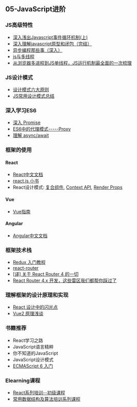 ## 05-JavaScript进阶

### JS高级特性

* [深入浅出Javascript事件循环机制(上)](https://zhuanlan.zhihu.com/p/26229293)
* [深入理解javascript原型和闭包（完结）](https://www.cnblogs.com/wangfupeng1988/p/3977924.html)
* [异步编程那些事（深入）](https://zhuanlan.zhihu.com/p/28315360)
* [js与多线程](https://juejin.im/post/5a221d35f265da43356291cc)
* [从浏览器多进程到JS单线程，JS运行机制最全面的一次梳理](https://juejin.im/entry/5ab48d3af265da23766b375a)

### JS设计模式

* [设计模式六大原则](http://www.uml.org.cn/sjms/201211023.asp)
* [JS常用设计模式总结](https://fanerge.github.io/2017/%E8%AE%BE%E8%AE%A1%E6%A8%A1%E5%BC%8F%E6%80%BB%E7%BB%93.html)

### 深入学习ES6

* [深入 Promise](https://zhuanlan.zhihu.com/p/25178630)
* [ES6中的代理模式-----Proxy](https://juejin.im/post/5a5227ce6fb9a01c927e85c4)
* [理解 async/await](https://juejin.im/post/596e142d5188254b532ce2da)

### 框架的使用

#### React

* [React中文文档](https://doc.react-china.org/)
* [react.js 小书](http://huziketang.mangojuice.top/books/react/)
* React设计模式: [复合组件](http://imweb.io/topic/5b3f03f44d378e703a4f4456), [Context API](http://imweb.io/topic/5b4088914d378e703a4f445e), [Render Props](http://imweb.io/topic/5b46e85e16519c67408b06a3)

#### Vue

* [Vue指南](https://vuefe.cn/v2/guide/)

#### Angular

* [Angular中文文档](https://www.angular.cn/docs)

### 框架技术栈

* [Redux 入门教程](http://www.ruanyifeng.com/blog/2016/09/redux_tutorial_part_one_basic_usages.html)
* [react-router](https://reacttraining.com/react-router/web/guides/philosophy)
* [[译] 关于 React Router 4 的一切](https://juejin.im/post/5995a2506fb9a0249975a1a4)
* [React Router 4.x 开发，这些雷区我们都帮你踩过了](https://jdc.jd.com/archives/212552#post_comment)

### 理解框架的设计原理和实现

* [React 设计中的闪光点](https://zhuanlan.zhihu.com/p/28562066)
* [Vue2 原理浅谈](https://juejin.im/post/59f2845e6fb9a0451a759e85#heading-2)

### 书籍推荐

* React学习之路
* JavaScript语言精粹
* 你不知道的JavaScript
* JavaScript设计模式
* [ECMAScript 6 入门](http://es6.ruanyifeng.com/)

### Elearning课程

* [React系列培训--初级课程](http://xuexi.101.com/train/ndu/train/5706838b-9bab-42b2-b2df-204d5eba5d06)
* [常用数据结构及算法培训系列课程](http://xuexi.101.com/course/ndu/course/6d28b13f-af9c-4c83-b3b8-abbad6bf7f3c)
